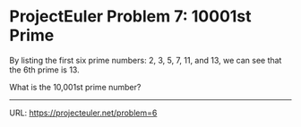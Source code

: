 <h1>ProjectEuler Problem 7: 10001st Prime</h1>

<p>By listing the first six prime numbers: 2, 3, 5, 7, 11, and 13, we can see that the 6th prime is 13.</p>
<p>What is the 10,001st prime number?</p>

<hr>

URL: https://projecteuler.net/problem=6
